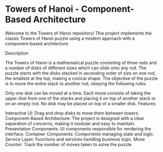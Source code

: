 # Towers of Hanoi - Component-Based Architecture

Welcome to the Towers of Hanoi repository! This project implements the classic Towers of Hanoi puzzle using a modern approach with a component-based architecture.

Description

The Towers of Hanoi is a mathematical puzzle consisting of three rods and a number of disks of different sizes which can slide onto any rod. The puzzle starts with the disks stacked in ascending order of size on one rod, the smallest at the top, making a conical shape. The objective of the puzzle is to move the entire stack to another rod, obeying the following rules:

Only one disk can be moved at a time.
Each move consists of taking the upper disk from one of the stacks and placing it on top of another stack or on an empty rod.
No disk may be placed on top of a smaller disk.
Features

Interactive UI: Drag and drop disks to move them between towers.
Component-Based Architecture: The project is designed with a clear separation of concerns, making it modular and easy to maintain.
Presentation Components: UI components responsible for rendering the interface.
Container Components: Components managing state and logic.
Service Layer: Functions and services handling business logic.
Move Counter: Track the number of moves taken to solve the puzzle.